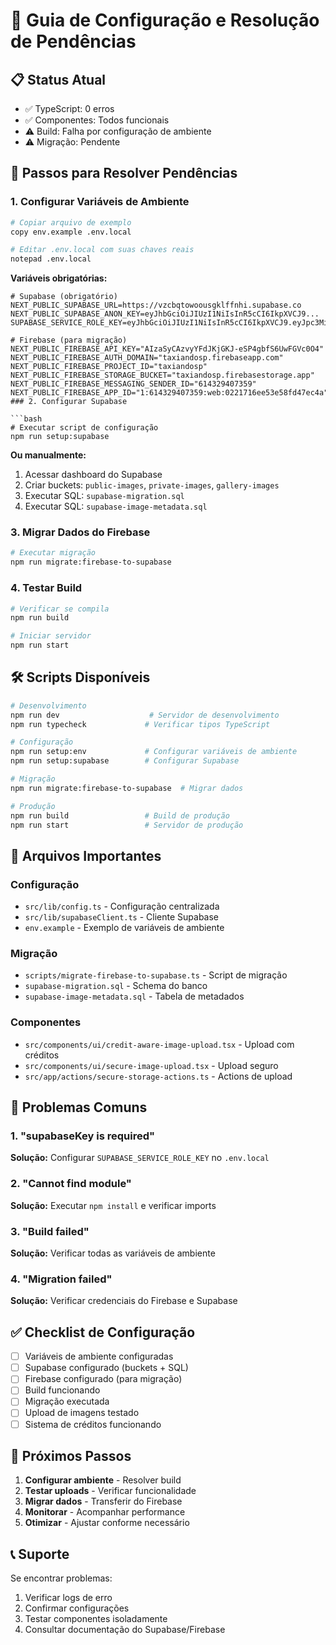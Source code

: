 # 🚀 Guia de Configuração e Resolução de Pendências

## 📋 Status Atual
- ✅ TypeScript: 0 erros
- ✅ Componentes: Todos funcionais
- ⚠️ Build: Falha por configuração de ambiente
- ⚠️ Migração: Pendente

## 🔧 Passos para Resolver Pendências

### 1. Configurar Variáveis de Ambiente

```bash
# Copiar arquivo de exemplo
copy env.example .env.local

# Editar .env.local com suas chaves reais
notepad .env.local
```

**Variáveis obrigatórias:**
```env
# Supabase (obrigatório)
NEXT_PUBLIC_SUPABASE_URL=https://vzcbqtowoousgklffnhi.supabase.co
NEXT_PUBLIC_SUPABASE_ANON_KEY=eyJhbGciOiJIUzI1NiIsInR5cCI6IkpXVCJ9...
SUPABASE_SERVICE_ROLE_KEY=eyJhbGciOiJIUzI1NiIsInR5cCI6IkpXVCJ9.eyJpc3MiOiJzdXBhYmFzZSIsInJlZiI6InZ6Y2JxdG93b291c2drbGZmbmhpIiwicm9sZSI6InNlcnZpY2Vfcm9sZSIsImlhdCI6MTc0MzgzMTUzMiwiZXhwIjoyMDU5NDA3NTMyfQ.YfD0aBxGBsgKwkcFbKl5USmWea4E4YO0j7z_tOFlOzo

# Firebase (para migração)
NEXT_PUBLIC_FIREBASE_API_KEY="AIzaSyCAzvyYFdJKjGKJ-eSP4gbfS6UwFGVc0O4"
NEXT_PUBLIC_FIREBASE_AUTH_DOMAIN="taxiandosp.firebaseapp.com"
NEXT_PUBLIC_FIREBASE_PROJECT_ID="taxiandosp"
NEXT_PUBLIC_FIREBASE_STORAGE_BUCKET="taxiandosp.firebasestorage.app"
NEXT_PUBLIC_FIREBASE_MESSAGING_SENDER_ID="614329407359"
NEXT_PUBLIC_FIREBASE_APP_ID="1:614329407359:web:0221716ee53e58fd47ec4a"
### 2. Configurar Supabase

```bash
# Executar script de configuração
npm run setup:supabase
```

**Ou manualmente:**
1. Acessar dashboard do Supabase
2. Criar buckets: `public-images`, `private-images`, `gallery-images`
3. Executar SQL: `supabase-migration.sql`
4. Executar SQL: `supabase-image-metadata.sql`

### 3. Migrar Dados do Firebase

```bash
# Executar migração
npm run migrate:firebase-to-supabase
```

### 4. Testar Build

```bash
# Verificar se compila
npm run build

# Iniciar servidor
npm run start
```

## 🛠️ Scripts Disponíveis

```bash
# Desenvolvimento
npm run dev                    # Servidor de desenvolvimento
npm run typecheck             # Verificar tipos TypeScript

# Configuração
npm run setup:env             # Configurar variáveis de ambiente
npm run setup:supabase        # Configurar Supabase

# Migração
npm run migrate:firebase-to-supabase  # Migrar dados

# Produção
npm run build                 # Build de produção
npm run start                 # Servidor de produção
```

## 📁 Arquivos Importantes

### Configuração
- `src/lib/config.ts` - Configuração centralizada
- `src/lib/supabaseClient.ts` - Cliente Supabase
- `env.example` - Exemplo de variáveis de ambiente

### Migração
- `scripts/migrate-firebase-to-supabase.ts` - Script de migração
- `supabase-migration.sql` - Schema do banco
- `supabase-image-metadata.sql` - Tabela de metadados

### Componentes
- `src/components/ui/credit-aware-image-upload.tsx` - Upload com créditos
- `src/components/ui/secure-image-upload.tsx` - Upload seguro
- `src/app/actions/secure-storage-actions.ts` - Actions de upload

## 🚨 Problemas Comuns

### 1. "supabaseKey is required"
**Solução:** Configurar `SUPABASE_SERVICE_ROLE_KEY` no `.env.local`

### 2. "Cannot find module"
**Solução:** Executar `npm install` e verificar imports

### 3. "Build failed"
**Solução:** Verificar todas as variáveis de ambiente

### 4. "Migration failed"
**Solução:** Verificar credenciais do Firebase e Supabase

## ✅ Checklist de Configuração

- [ ] Variáveis de ambiente configuradas
- [ ] Supabase configurado (buckets + SQL)
- [ ] Firebase configurado (para migração)
- [ ] Build funcionando
- [ ] Migração executada
- [ ] Upload de imagens testado
- [ ] Sistema de créditos funcionando

## 🎯 Próximos Passos

1. **Configurar ambiente** - Resolver build
2. **Testar uploads** - Verificar funcionalidade
3. **Migrar dados** - Transferir do Firebase
4. **Monitorar** - Acompanhar performance
5. **Otimizar** - Ajustar conforme necessário

## 📞 Suporte

Se encontrar problemas:
1. Verificar logs de erro
2. Confirmar configurações
3. Testar componentes isoladamente
4. Consultar documentação do Supabase/Firebase 